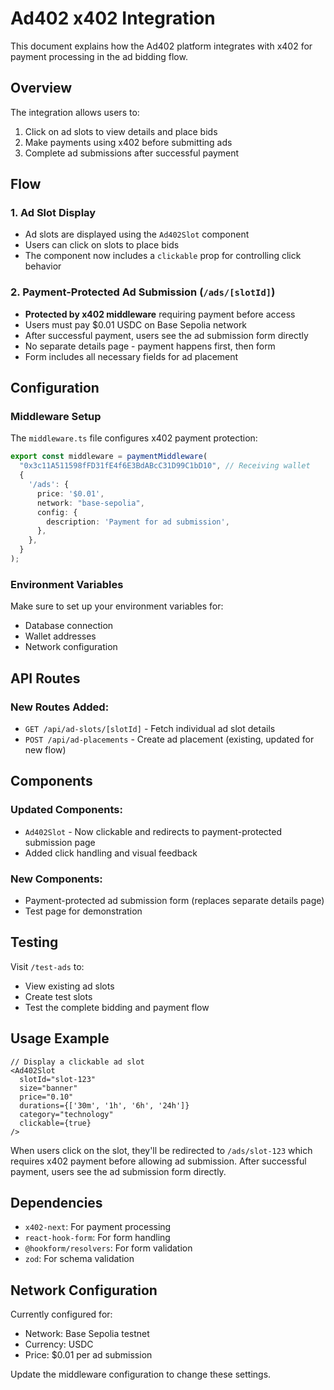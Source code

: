 # Ad402 x402 Integration

This document explains how the Ad402 platform integrates with x402 for payment processing in the ad bidding flow.

## Overview

The integration allows users to:
1. Click on ad slots to view details and place bids
2. Make payments using x402 before submitting ads
3. Complete ad submissions after successful payment

## Flow

### 1. Ad Slot Display
- Ad slots are displayed using the `Ad402Slot` component
- Users can click on slots to place bids
- The component now includes a `clickable` prop for controlling click behavior

### 2. Payment-Protected Ad Submission (`/ads/[slotId]`)
- **Protected by x402 middleware** requiring payment before access
- Users must pay $0.01 USDC on Base Sepolia network
- After successful payment, users see the ad submission form directly
- No separate details page - payment happens first, then form
- Form includes all necessary fields for ad placement

## Configuration

### Middleware Setup
The `middleware.ts` file configures x402 payment protection:

```typescript
export const middleware = paymentMiddleware(
  "0x3c11A511598fFD31fE4f6E3BdABcC31D99C1bD10", // Receiving wallet
  {
    '/ads': {
      price: '$0.01',
      network: "base-sepolia",
      config: {
        description: 'Payment for ad submission',
      },
    },
  }
);
```

### Environment Variables
Make sure to set up your environment variables for:
- Database connection
- Wallet addresses
- Network configuration

## API Routes

### New Routes Added:
- `GET /api/ad-slots/[slotId]` - Fetch individual ad slot details
- `POST /api/ad-placements` - Create ad placement (existing, updated for new flow)

## Components

### Updated Components:
- `Ad402Slot` - Now clickable and redirects to payment-protected submission page
- Added click handling and visual feedback

### New Components:
- Payment-protected ad submission form (replaces separate details page)
- Test page for demonstration

## Testing

Visit `/test-ads` to:
- View existing ad slots
- Create test slots
- Test the complete bidding and payment flow

## Usage Example

```tsx
// Display a clickable ad slot
<Ad402Slot
  slotId="slot-123"
  size="banner"
  price="0.10"
  durations={['30m', '1h', '6h', '24h']}
  category="technology"
  clickable={true}
/>
```

When users click on the slot, they'll be redirected to `/ads/slot-123` which requires x402 payment before allowing ad submission. After successful payment, users see the ad submission form directly.

## Dependencies

- `x402-next`: For payment processing
- `react-hook-form`: For form handling
- `@hookform/resolvers`: For form validation
- `zod`: For schema validation

## Network Configuration

Currently configured for:
- Network: Base Sepolia testnet
- Currency: USDC
- Price: $0.01 per ad submission

Update the middleware configuration to change these settings.
